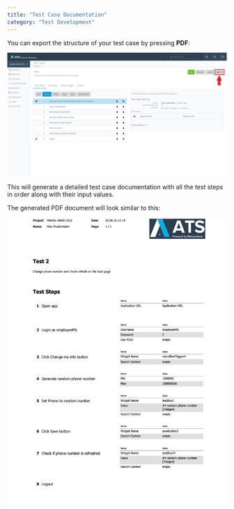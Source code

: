 ```yaml
---
title: "Test Case Documentation"
category: "Test Development"
---
```

You can export the structure of your test case by pressing **PDF**:

![PDF export button](attachments/Test+Case+Documentation/exportButton.png)

This will generate a detailed test case documentation with all the test steps in order along with their input values.

The generated PDF document will look similar to this:

![PDF export document](attachments/Test+Case+Documentation/exportDocument.png)
